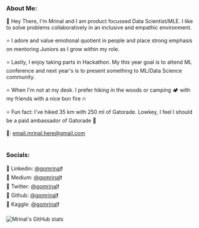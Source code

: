 ### About Me:
👋 Hey There, I'm Mrinal and I am product focussed Data Scientist/MLE. I like to solve problems collaboratively in an inclusive and empathic environment.
<br>
<br>
⭐ I adore and value emotional quotient in people and place strong emphasis on mentoring Juniors as I grow within my role.
<br>
<br>
⭐ Lastly, I enjoy taking parts in Hackathon. My this year goal is to attend ML conference and next year's is to present something to ML/Data Science community.
<br>
<br>
⭐ When I'm not at my desk. I prefer hiking in the woods or camping 🏕️ with my friends with a nice bon fire 🔥 
<br>
<br>
⭐ Fun fact: I've hiked 35 km with 250 ml of Gatorade. Lowkey, I feel I should be a paid ambassador of Gatorade 🥇 
<br>
<br>
📧: email.mrinal.here@gmail.com <br>
<br>
### Socials:
📎 Linkedin: [@gomrinal](https://www.linkedin.com/in/gomrinal)❗
<br>
📎 Medium: [@gomrinal](https://gomrinal.medium.com/)❗
<br>
📎 Twitter: [@gomrinal](https://www.twitter.com/gomrinal)❗
<br>
📎 Github: [@gomrinal](https://www.github.com/gomrinal)❗
<br>
📎 Kaggle: [@gomrinal](https://www.kaggle.com/gomrinal)❗
<br>
<br>
![Mrinal's GitHub stats](https://github-readme-stats.vercel.app/api?username=gomrinal&show_icons=true&theme=merko)

